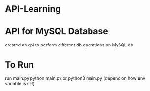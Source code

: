 # API-Learning

# API for MySQL Database
created an api to perform different db operations on MySQL db 

# To Run
run main.py 
python main.py or python3 main.py (depend on how env variable is set)